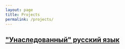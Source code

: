 ```yaml
---
layout: page
title: Projects
permalink: /projects/
---
```



<h2><a href="/heritage_rus/">"Унаследованный" русский язык</a></h2>